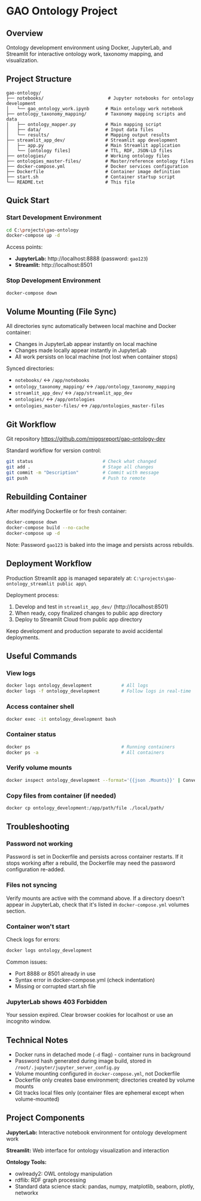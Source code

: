 # GAO Ontology Project

## Overview
Ontology development environment using Docker, JupyterLab, and Streamlit for interactive ontology work, taxonomy mapping, and visualization.

## Project Structure

```
gao-ontology/
├── notebooks/                        # Jupyter notebooks for ontology development
│   └── gao_ontology_work.ipynb      # Main ontology work notebook
├── ontology_taxonomy_mapping/       # Taxonomy mapping scripts and data
│   ├── ontology_mapper.py           # Main mapping script
│   ├── data/                        # Input data files
│   └── results/                     # Mapping output results
├── streamlit_app_dev/               # Streamlit app development
│   ├── app.py                       # Main Streamlit application
│   └── [ontology files]             # TTL, RDF, JSON-LD files
├── ontologies/                      # Working ontology files
├── ontologies_master-files/         # Master/reference ontology files
├── docker-compose.yml               # Docker services configuration
├── Dockerfile                       # Container image definition
├── start.sh                         # Container startup script
└── README.txt                       # This file
```

## Quick Start

### Start Development Environment
```bash
cd C:\projects\gao-ontology
docker-compose up -d
```

Access points:
- **JupyterLab:** http://localhost:8888 (password: `gao123`)
- **Streamlit:** http://localhost:8501

### Stop Development Environment
```bash
docker-compose down
```

## Volume Mounting (File Sync)

All directories sync automatically between local machine and Docker container:
- Changes in JupyterLab appear instantly on local machine
- Changes made locally appear instantly in JupyterLab
- All work persists on local machine (not lost when container stops)

Synced directories:
- `notebooks/` ↔ `/app/notebooks`
- `ontology_taxonomy_mapping/` ↔ `/app/ontology_taxonomy_mapping`
- `streamlit_app_dev/` ↔ `/app/streamlit_app_dev`
- `ontologies/` ↔ `/app/ontologies`
- `ontologies_master-files/` ↔ `/app/ontologies_master-files`

## Git Workflow

Git repository https://github.com/miggsreport/gao-ontology-dev

Standard workflow for version control:

```bash
git status                          # Check what changed
git add .                           # Stage all changes
git commit -m "Description"         # Commit with message
git push                            # Push to remote
```

## Rebuilding Container

After modifying Dockerfile or for fresh container:

```bash
docker-compose down
docker-compose build --no-cache
docker-compose up -d
```

Note: Password `gao123` is baked into the image and persists across rebuilds.

## Deployment Workflow

Production Streamlit app is managed separately at:
`C:\projects\gao-ontology_streamlit public app\`

Deployment process:
1. Develop and test in `streamlit_app_dev/` (http://localhost:8501)
2. When ready, copy finalized changes to public app directory
3. Deploy to Streamlit Cloud from public app directory

Keep development and production separate to avoid accidental deployments.

## Useful Commands

### View logs
```bash
docker logs ontology_development           # All logs
docker logs -f ontology_development        # Follow logs in real-time
```

### Access container shell
```bash
docker exec -it ontology_development bash
```

### Container status
```bash
docker ps                                  # Running containers
docker ps -a                               # All containers
```

### Verify volume mounts
```bash
docker inspect ontology_development --format='{{json .Mounts}}' | ConvertFrom-Json | Format-List
```

### Copy files from container (if needed)
```bash
docker cp ontology_development:/app/path/file ./local/path/
```

## Troubleshooting

### Password not working
Password is set in Dockerfile and persists across container restarts. If it stops working after a rebuild, the Dockerfile may need the password configuration re-added.

### Files not syncing
Verify mounts are active with the command above. If a directory doesn't appear in JupyterLab, check that it's listed in `docker-compose.yml` volumes section.

### Container won't start
Check logs for errors:
```bash
docker logs ontology_development
```

Common issues:
- Port 8888 or 8501 already in use
- Syntax error in docker-compose.yml (check indentation)
- Missing or corrupted start.sh file

### JupyterLab shows 403 Forbidden
Your session expired. Clear browser cookies for localhost or use an incognito window.

## Technical Notes

- Docker runs in detached mode (`-d` flag) - container runs in background
- Password hash generated during image build, stored in `/root/.jupyter/jupyter_server_config.py`
- Volume mounting configured in `docker-compose.yml`, not Dockerfile
- Dockerfile only creates base environment; directories created by volume mounts
- Git tracks local files only (container files are ephemeral except when volume-mounted)

## Project Components

**JupyterLab:** Interactive notebook environment for ontology development work

**Streamlit:** Web interface for ontology visualization and interaction

**Ontology Tools:**
- owlready2: OWL ontology manipulation
- rdflib: RDF graph processing
- Standard data science stack: pandas, numpy, matplotlib, seaborn, plotly, networkx
